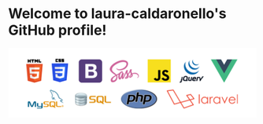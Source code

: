 <h1>Welcome to laura-caldaronello's GitHub profile!</h1>
<img width="1000" src="img/linguaggi.png">
